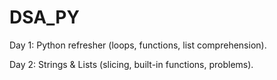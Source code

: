 # DSA_PY

Day 1: Python refresher (loops, functions, list comprehension).

Day 2: Strings & Lists (slicing, built-in functions, problems).